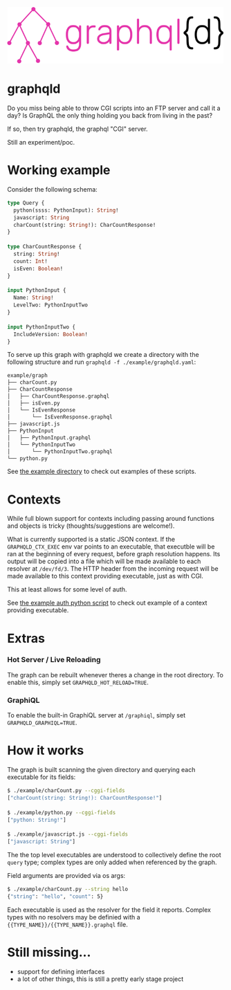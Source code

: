 <img src="https://raw.githubusercontent.com/raphaelreyna/graphqld/master/logo/graphqld.png" width="500" height="130">


# graphqld
Do you miss being able to throw CGI scripts into an FTP server and call it a day?
Is GraphQL the only thing holding you back from living in the past?

If so, then try graphqld, the graphql "CGI" server.

Still an experiment/poc.

# Working example
Consider the following schema:
```graphql
type Query {
  python(ssss: PythonInput): String!
  javascript: String
  charCount(string: String!): CharCountResponse!
}
 
type CharCountResponse {
  string: String!
  count: Int!
  isEven: Boolean!
}

input PythonInput {
  Name: String!
  LevelTwo: PythonInputTwo
}

input PythonInputTwo {
  IncludeVersion: Boolean!
}
 ```
To serve up this graph with graphqld we create a directory with the following structure and run `graphqld -f ./example/graphqld.yaml`:
```
example/graph
├── charCount.py
├── CharCountResponse
│   ├── CharCountResponse.graphql
│   ├── isEven.py
│   └── IsEvenResponse
│       └── IsEvenResponse.graphql
├── javascript.js
├── PythonInput
│   ├── PythonInput.graphql
│   └── PythonInputTwo
│       └── PythonInputTwo.graphql
└── python.py
```

See [the example directory](https://github.com/raphaelreyna/graphqld/tree/master/example/graph) to check out examples of these scripts.


# Contexts
While full blown support for contexts including passing around functions and objects is tricky (thoughts/suggestions are welcome!).


What is currently supported is a static JSON context.
If the `GRAPHQLD_CTX_EXEC` env var points to an executable, that executble will be ran at the beginning of every request, before graph resolution happens. Its output will be copied into a file which will be made available to each resolver at `/dev/fd/3`. The HTTP header from the incoming request will be made available to this context providing executable, just as with CGI.


This at least allows for some level of auth.


See [the example auth python script](https://github.com/raphaelreyna/graphqld/tree/master/example/auth.py) to check out example of a context providing executable.

# Extras
### Hot Server / Live Reloading
The graph can be rebuilt whenever theres a change in the root directory.
To enable this, simply set `GRAPHQLD_HOT_RELOAD=TRUE`.

### GraphiQL
To enable the built-in GraphiQL server at `/graphiql`, simply set `GRAPHQLD_GRAPHIQL=TRUE`.


# How it works
The graph is built scanning the given directory and querying each executable for its fields:
```bash
$ ./example/charCount.py --cggi-fields 
["charCount(string: String!): CharCountResponse!"]

$ ./example/python.py --cggi-fields
["python: String!"]

$ ./example/javascript.js --cggi-fields
["javascript: String"]
```
The the top level executables are understood to collectively define the root `query` type; complex types are only added when referenced by the graph.

Field arguments are provided via os args:
```bash
$ ./example/charCount.py --string hello
{"string": "hello", "count": 5}
```

Each executable is used as the resolver for the field it reports.
Complex types with no resolvers may be definied with a `{{TYPE_NAME}}/{{TYPE_NAME}}.graphql` file.

# Still missing...
- support for defining interfaces
- a lot of other things, this is still a pretty early stage project
